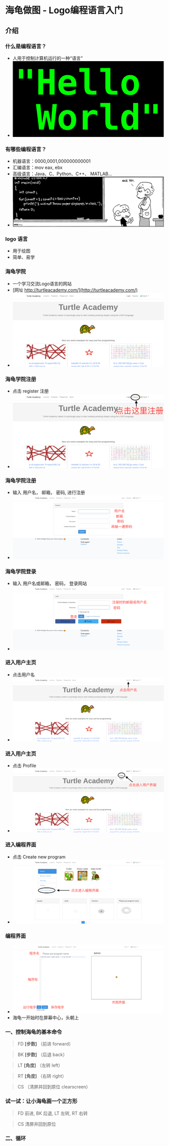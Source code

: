 # 海龟做图 - Logo编程语言入门

## 介绍

### 什么是编程语言？

- 人用于控制计算机运行的一种“语言”
- ![](assets/02HelloWorld.png)

### 有哪些编程语言？

- 机器语言：0000,0001,000000000001
- 汇编语言：mov eax, ebx
- 高级语言：Java、C、Python、C++、 MATLAB...
- ![](assets/00programming.jpg) 

### logo 语言
- 用于绘图
- 简单、易学

### 海龟学院

- 一个学习交流Logo语言的网站
- [网址 http://turtleacademy.com/](http://turtleacademy.com/)
- ![](assets/01turtleacademy.png)

### 海龟学院注册
- 点击 register 注册
- ![](assets/03turtleacademy_register.png)

### 海龟学院注册
- 输入 用户名， 邮箱， 密码, 进行注册
- ![](assets/04turtleacademy_register_two.png)

### 海龟学院登录
- 输入 用户名或邮箱， 密码， 登录网站
- ![](assets/05turtleacademy_login_in.png)

### 进入用户主页
- 点击用户名
- ![](assets/06turtleacademy_profile.png)

### 进入用户主页
- 点击 Profile
- ![](assets/07turtleacademy_profile_two.png)

### 进入编程界面
- 点击 Create new program
- ![](assets/08turtleacademy_create.png)

### 编程界面
- ![](assets/09turtleacademy_create_two.png)
- 海龟一开始时在屏幕中心，头朝上


### 一、控制海龟的基本命令
> FD **[步数]** （前进 forward）

> BK **[步数]** （后退 back）

> LT **[角度]** （左转 left）

> RT **[角度]** （右转 right）

> CS （清屏并回到原位 clearscreen）

### 试一试：让小海龟画一个正方形

> FD 前进, BK 后退, LT 左转, RT 右转

> CS 清屏并回到原位 

### 二、循环

